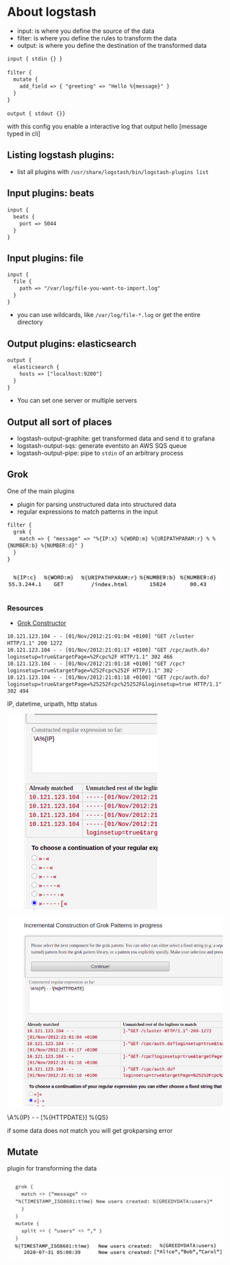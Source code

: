 # About logstash

- input: is where you define the source of the data
- filter: is where you define the rules to transform the data
- output: is where you define the destination of the transformed data

```
input { stdin {} }

filter {
  mutate {
    add_field => { "greeting" => "Hello %{message}" }
  }
}

output { stdout {}}
```

with this config you enable a interactive log that output hello [message typed
in cli]

## Listing logstash plugins:

- list all plugins with `/usr/share/logstash/bin/logstash-plugins list`

## Input plugins: beats

```
input {
  beats {
    port => 5044
  }
}
```

## Input plugins: file

```
input {
  file {
    path => "/var/log/file-you-want-to-import.log"
  }
}
```

- you can use wildcards, like `/var/log/file-*.log` or get the entire directory

## Output plugins: elasticsearch

```
output {
  elasticsearch {
    hosts => ["localhost:9200"]
  }
}
```

- You can set one server or multiple servers

## Output all sort of places

- logstash-output-graphite: get transformed data and send it to grafana
- logstash-output-sqs: generate eventsto an AWS SQS queue
- logstash-output-pipe: pipe to `stdin` of an arbitrary process

## Grok

One of the main plugins

- plugin for parsing unstructured data into structured data
- regular expressions to match patterns in the input

```
filter {
  grok {
    match => { "message" => "%{IP:x} %{WORD:m} %{URIPATHPARAM:r} % %{NUMBER:b} %{NUMBER:d}" }
  }
}
```

![](screenshots/screenshot-20211014140424.png)

### Resources

- [Grok Constructor](https://grokconstructor.appspot.com/do/construction?example=2)

```
10.121.123.104 - - [01/Nov/2012:21:01:04 +0100] "GET /cluster HTTP/1.1" 200 1272
10.121.123.104 - - [01/Nov/2012:21:01:17 +0100] "GET /cpc/auth.do?loginsetup=true&targetPage=%2Fcpc%2F HTTP/1.1" 302 466
10.121.123.104 - - [01/Nov/2012:21:01:18 +0100] "GET /cpc?loginsetup=true&targetPage=%252Fcpc%252F HTTP/1.1" 302 -
10.121.123.104 - - [01/Nov/2012:21:01:18 +0100] "GET /cpc/auth.do?loginsetup=true&targetPage=%25252Fcpc%25252F&loginsetup=true HTTP/1.1" 302 494
```

IP, datetime, uripath, http status

![](screenshots/screenshot-20211014172123.png)

![](screenshots/screenshot-20211014172203.png)

\A%{IP} - - \[%{HTTPDATE}] %{QS}

if some data does not match you will get grokparsing error

## Mutate

plugin for transforming the data

![](screenshots/screenshot-20211014140606.png)
